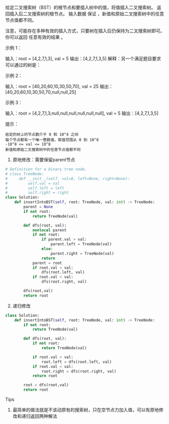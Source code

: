 给定二叉搜索树（BST）的根节点和要插入树中的值，将值插入二叉搜索树。 返回插入后二叉搜索树的根节点。 输入数据 保证 ，新值和原始二叉搜索树中的任意节点值都不同。

注意，可能存在多种有效的插入方式，只要树在插入后仍保持为二叉搜索树即可。 你可以返回 任意有效的结果 。

 

示例 1：

输入：root = [4,2,7,1,3], val = 5
输出：[4,2,7,1,3,5]
解释：另一个满足题目要求可以通过的树是：

示例 2：

输入：root = [40,20,60,10,30,50,70], val = 25
输出：[40,20,60,10,30,50,70,null,null,25]

示例 3：

输入：root = [4,2,7,1,3,null,null,null,null,null,null], val = 5
输出：[4,2,7,1,3,5]

 

 

提示：

    给定的树上的节点数介于 0 和 10^4 之间
    每个节点都有一个唯一整数值，取值范围从 0 到 10^8
    -10^8 <= val <= 10^8
    新值和原始二叉搜索树中的任意节点值都不同



1. 原地修改：需要保留parent节点

```python
# Definition for a binary tree node.
# class TreeNode:
#     def __init__(self, val=0, left=None, right=None):
#         self.val = val
#         self.left = left
#         self.right = right
class Solution:
    def insertIntoBST(self, root: TreeNode, val: int) -> TreeNode:
        parent = None 
        if not root:
            return TreeNode(val)

        def dfs(root, val):
            nonlocal parent
            if not root:
                if parent.val > val:
                    parent.left = TreeNode(val)
                else:
                    parent.right = TreeNode(val)
                return 
            parent = root 
            if root.val > val:
                dfs(root.left, val)
            if root.val < val:
                dfs(root.right, val)

        dfs(root,val)
        return root
```



2. 递归修改

```python
class Solution:
    def insertIntoBST(self, root: TreeNode, val: int) -> TreeNode:
        if not root:
            return TreeNode(val)

        def dfs(root, val):
            if not root:
                return TreeNode(val)

            if root.val > val:
                root.left = dfs(root.left, val)
            if root.val < val:
                root.right = dfs(root.right, val)
            return root 

        root = dfs(root,val)
        return root
```



Tips

1. 最简单的做法就是不该动原有的搜索树，只在空节点力加入值，可以有原地修改和递归返回两种解法